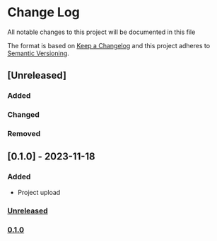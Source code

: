 # Change Log
All notable changes to this project will be documented in this file

The format is based on [Keep a Changelog](http://keepachangelog.com/)
and this project adheres to [Semantic Versioning](http://semver.org/).

## [Unreleased]
### Added
### Changed
### Removed

## [0.1.0] - 2023-11-18
### Added
- Project upload

### [Unreleased](https://github.com/appositum/cw/compare/0.1.0...dev)
### [0.1.0](https://github.com/appositum/cw/releases/tag/0.1.0)
